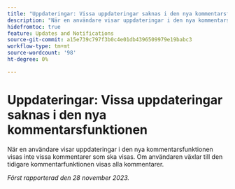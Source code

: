 ```yaml
---
title: "Uppdateringar: Vissa uppdateringar saknas i den nya kommentarsfunktionen"
description: "När en användare visar uppdateringar i den nya kommentarsfunktionen visas inte vissa kommentarer som ska visas. Om användaren växlar till den gamla kommentarsfunktionen visas alla kommentarer."
hidefromtoc: true
feature: Updates and Notifications
source-git-commit: a15e739c797f3b0c4e01db4396509979e19babc3
workflow-type: tm+mt
source-wordcount: '98'
ht-degree: 0%

---
```



# Uppdateringar: Vissa uppdateringar saknas i den nya kommentarsfunktionen

När en användare visar uppdateringar i den nya kommentarsfunktionen visas inte vissa kommentarer som ska visas. Om användaren växlar till den tidigare kommentarfunktionen visas alla kommentarer.

_Först rapporterad den 28 november 2023._
